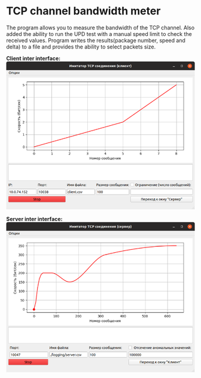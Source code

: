 # TCP channel bandwidth meter
The program allows you to measure the bandwidth of the TCP channel. Also added the ability to run the UPD test with a manual speed limit to check the received values.
Program writes the results(package number, speed and delta) to a file and provides the ability to select packets size.

__Client inter interface:__
![Client screenshot](Images/Client.png)

__Server inter interface:__
![Server screenshot](Images/Server.png)
